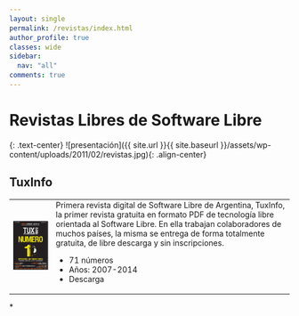 ```yaml
---
layout: single
permalink: /revistas/index.html
author_profile: true
classes: wide
sidebar:
  nav: "all"
comments: true
---
```

# Revistas Libres de Software Libre
{: .text-center}
![presentación]({{ site.url }}{{ site.baseurl }}/assets/wp-content/uploads/2011/02/revistas.jpg){: .align-center}



## TuxInfo
<table>
<tr>
<td><img src="img/tuxinfo.jpg"/></td>
<td>
Primera revista digital de Software Libre de Argentina, TuxInfo, la primer revista gratuita en formato PDF de tecnología libre orientada al Software Libre. En ella trabajan colaboradores de muchos países, la misma se entrega de forma totalmente gratuita, de libre descarga y sin inscripciones.

* 71 números
* Años: 2007-2014
* Descarga
</td>
</tr>
</table>
* 
